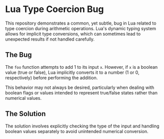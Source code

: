 # Lua Type Coercion Bug

This repository demonstrates a common, yet subtle, bug in Lua related to type coercion during arithmetic operations. Lua's dynamic typing system allows for implicit type conversions, which can sometimes lead to unexpected results if not handled carefully.

## The Bug

The `foo` function attempts to add 1 to its input `x`. However, if `x` is a boolean value (true or false), Lua implicitly converts it to a number (1 or 0, respectively) before performing the addition.

This behavior may not always be desired, particularly when dealing with boolean flags or values intended to represent true/false states rather than numerical values.

## The Solution

The solution involves explicitly checking the type of the input and handling boolean values separately to avoid unintended numerical conversion.